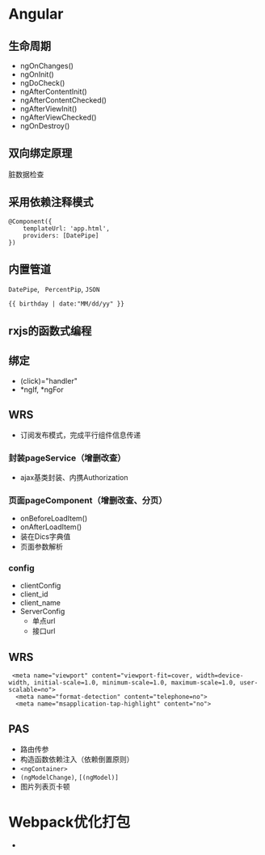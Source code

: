 #  Angular

## 生命周期
- ngOnChanges()
- ngOnInit()
- ngDoCheck()
- ngAfterContentInit()
- ngAfterContentChecked()
- ngAfterViewInit()
- ngAfterViewChecked()
- ngOnDestroy()

## 双向绑定原理
脏数据检查

## 采用依赖注释模式
```
@Component({
    templateUrl: 'app.html',
    providers: [DatePipe]
})
```
## 内置管道
`DatePipe`, ` PercentPip`, `JSON`
```
{{ birthday | date:"MM/dd/yy" }}
```

## rxjs的函数式编程

## 绑定
- (click)="handler"
- *ngIf, *ngFor


## WRS
- 订阅发布模式，完成平行组件信息传递

### 封装pageService（增删改查）
-  ajax基类封装、内携Authorization
### 页面pageComponent（增删改查、分页）
-  onBeforeLoadItem()
-  onAfterLoadItem()
-  装在Dics字典值
-  页面参数解析
### config
-  clientConfig
  -  client_id
  -  client_name
-  ServerConfig
   -  单点url
   -  接口url

## WRS
```
 <meta name="viewport" content="viewport-fit=cover, width=device-width, initial-scale=1.0, minimum-scale=1.0, maximum-scale=1.0, user-scalable=no">
  <meta name="format-detection" content="telephone=no">
  <meta name="msapplication-tap-highlight" content="no">
  ```

## PAS
-  路由传参
-  构造函数依赖注入（依赖倒置原则）
-  `<ngContainer>`
-  `(ngModelChange)`, `[(ngModel)]`
-  图片列表页卡顿


# Webpack优化打包
-  
